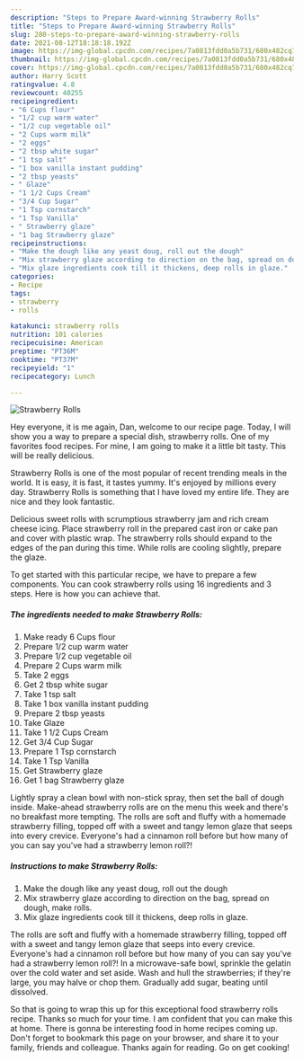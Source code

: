 ```yaml
---
description: "Steps to Prepare Award-winning Strawberry Rolls"
title: "Steps to Prepare Award-winning Strawberry Rolls"
slug: 280-steps-to-prepare-award-winning-strawberry-rolls
date: 2021-08-12T18:18:18.192Z
image: https://img-global.cpcdn.com/recipes/7a0813fdd0a5b731/680x482cq70/strawberry-rolls-recipe-main-photo.jpg
thumbnail: https://img-global.cpcdn.com/recipes/7a0813fdd0a5b731/680x482cq70/strawberry-rolls-recipe-main-photo.jpg
cover: https://img-global.cpcdn.com/recipes/7a0813fdd0a5b731/680x482cq70/strawberry-rolls-recipe-main-photo.jpg
author: Harry Scott
ratingvalue: 4.8
reviewcount: 40255
recipeingredient:
- "6 Cups flour"
- "1/2 cup warm water"
- "1/2 cup vegetable oil"
- "2 Cups warm milk"
- "2 eggs"
- "2 tbsp white sugar"
- "1 tsp salt"
- "1 box vanilla instant pudding"
- "2 tbsp yeasts"
- " Glaze"
- "1 1/2 Cups Cream"
- "3/4 Cup Sugar"
- "1 Tsp cornstarch"
- "1 Tsp Vanilla"
- " Strawberry glaze"
- "1 bag Strawberry glaze"
recipeinstructions:
- "Make the dough like any yeast doug, roll out the dough"
- "Mix strawberry glaze according to direction on the bag, spread on dough, make rolls."
- "Mix glaze ingredients cook till it thickens, deep rolls in glaze."
categories:
- Recipe
tags:
- strawberry
- rolls

katakunci: strawberry rolls 
nutrition: 101 calories
recipecuisine: American
preptime: "PT36M"
cooktime: "PT37M"
recipeyield: "1"
recipecategory: Lunch

---
```



![Strawberry Rolls](https://img-global.cpcdn.com/recipes/7a0813fdd0a5b731/680x482cq70/strawberry-rolls-recipe-main-photo.jpg)

Hey everyone, it is me again, Dan, welcome to our recipe page. Today, I will show you a way to prepare a special dish, strawberry rolls. One of my favorites food recipes. For mine, I am going to make it a little bit tasty. This will be really delicious.

Strawberry Rolls is one of the most popular of recent trending meals in the world. It is easy, it is fast, it tastes yummy. It's enjoyed by millions every day. Strawberry Rolls is something that I have loved my entire life. They are nice and they look fantastic.

Delicious sweet rolls with scrumptious strawberry jam and rich cream cheese icing. Place strawberry roll in the prepared cast iron or cake pan and cover with plastic wrap. The strawberry rolls should expand to the edges of the pan during this time. While rolls are cooling slightly, prepare the glaze.


To get started with this particular recipe, we have to prepare a few components. You can cook strawberry rolls using 16 ingredients and 3 steps. Here is how you can achieve that.

<!--inarticleads1-->

##### The ingredients needed to make Strawberry Rolls:

1. Make ready 6 Cups flour
1. Prepare 1/2 cup warm water
1. Prepare 1/2 cup vegetable oil
1. Prepare 2 Cups warm milk
1. Take 2 eggs
1. Get 2 tbsp white sugar
1. Take 1 tsp salt
1. Take 1 box vanilla instant pudding
1. Prepare 2 tbsp yeasts
1. Take  Glaze
1. Take 1 1/2 Cups Cream
1. Get 3/4 Cup Sugar
1. Prepare 1 Tsp cornstarch
1. Take 1 Tsp Vanilla
1. Get  Strawberry glaze
1. Get 1 bag Strawberry glaze


Lightly spray a clean bowl with non-stick spray, then set the ball of dough inside. Make-ahead strawberry rolls are on the menu this week and there&#39;s no breakfast more tempting. The rolls are soft and fluffy with a homemade strawberry filling, topped off with a sweet and tangy lemon glaze that seeps into every crevice. Everyone&#39;s had a cinnamon roll before but how many of you can say you&#39;ve had a strawberry lemon roll?! 

<!--inarticleads2-->

##### Instructions to make Strawberry Rolls:

1. Make the dough like any yeast doug, roll out the dough
1. Mix strawberry glaze according to direction on the bag, spread on dough, make rolls.
1. Mix glaze ingredients cook till it thickens, deep rolls in glaze.


The rolls are soft and fluffy with a homemade strawberry filling, topped off with a sweet and tangy lemon glaze that seeps into every crevice. Everyone&#39;s had a cinnamon roll before but how many of you can say you&#39;ve had a strawberry lemon roll?! In a microwave-safe bowl, sprinkle the gelatin over the cold water and set aside. Wash and hull the strawberries; if they&#39;re large, you may halve or chop them. Gradually add sugar, beating until dissolved. 

So that is going to wrap this up for this exceptional food strawberry rolls recipe. Thanks so much for your time. I am confident that you can make this at home. There is gonna be interesting food in home recipes coming up. Don't forget to bookmark this page on your browser, and share it to your family, friends and colleague. Thanks again for reading. Go on get cooking!
